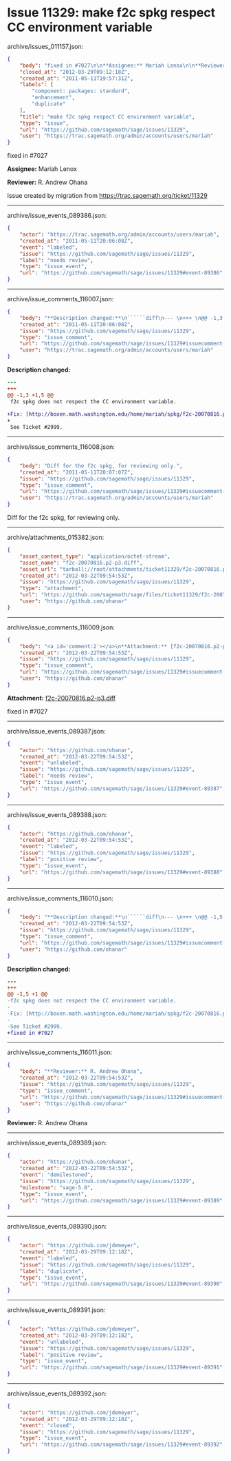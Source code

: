 # Issue 11329: make f2c spkg respect CC environment variable

archive/issues_011157.json:
```json
{
    "body": "fixed in #7027\n\n**Assignee:** Mariah Lenox\n\n**Reviewer:** R. Andrew Ohana\n\nIssue created by migration from https://trac.sagemath.org/ticket/11329\n\n",
    "closed_at": "2012-03-29T09:12:18Z",
    "created_at": "2011-05-11T19:57:31Z",
    "labels": [
        "component: packages: standard",
        "enhancement",
        "duplicate"
    ],
    "title": "make f2c spkg respect CC environment variable",
    "type": "issue",
    "url": "https://github.com/sagemath/sage/issues/11329",
    "user": "https://trac.sagemath.org/admin/accounts/users/mariah"
}
```
fixed in #7027

**Assignee:** Mariah Lenox

**Reviewer:** R. Andrew Ohana

Issue created by migration from https://trac.sagemath.org/ticket/11329





---

archive/issue_events_089386.json:
```json
{
    "actor": "https://trac.sagemath.org/admin/accounts/users/mariah",
    "created_at": "2011-05-11T20:06:08Z",
    "event": "labeled",
    "issue": "https://github.com/sagemath/sage/issues/11329",
    "label": "needs review",
    "type": "issue_event",
    "url": "https://github.com/sagemath/sage/issues/11329#event-89386"
}
```



---

archive/issue_comments_116007.json:
```json
{
    "body": "**Description changed:**\n``````diff\n--- \n+++ \n@@ -1,3 +1,5 @@\n f2c spkg does not respect the CC environment variable.\n \n+Fix: [http://boxen.math.washington.edu/home/mariah/spkg/f2c-20070816.p3.spkg](http://boxen.math.washington.edu/home/mariah/spkg/f2c-20070816.p3.spkg)\n+\n See Ticket #2999.\n``````\n",
    "created_at": "2011-05-11T20:06:08Z",
    "issue": "https://github.com/sagemath/sage/issues/11329",
    "type": "issue_comment",
    "url": "https://github.com/sagemath/sage/issues/11329#issuecomment-116007",
    "user": "https://trac.sagemath.org/admin/accounts/users/mariah"
}
```

**Description changed:**
``````diff
--- 
+++ 
@@ -1,3 +1,5 @@
 f2c spkg does not respect the CC environment variable.
 
+Fix: [http://boxen.math.washington.edu/home/mariah/spkg/f2c-20070816.p3.spkg](http://boxen.math.washington.edu/home/mariah/spkg/f2c-20070816.p3.spkg)
+
 See Ticket #2999.
``````




---

archive/issue_comments_116008.json:
```json
{
    "body": "Diff for the f2c spkg, for reviewing only.",
    "created_at": "2011-05-11T20:07:07Z",
    "issue": "https://github.com/sagemath/sage/issues/11329",
    "type": "issue_comment",
    "url": "https://github.com/sagemath/sage/issues/11329#issuecomment-116008",
    "user": "https://trac.sagemath.org/admin/accounts/users/mariah"
}
```

Diff for the f2c spkg, for reviewing only.



---

archive/attachments_015382.json:
```json
{
    "asset_content_type": "application/octet-stream",
    "asset_name": "f2c-20070816.p2-p3.diff",
    "asset_url": "tarball://root/attachments/ticket11329/f2c-20070816.p2-p3.diff",
    "created_at": "2012-03-22T09:54:53Z",
    "issue": "https://github.com/sagemath/sage/issues/11329",
    "type": "attachment",
    "url": "https://github.com/sagemath/sage/files/ticket11329/f2c-20070816.p2-p3.diff",
    "user": "https://github.com/ohanar"
}
```



---

archive/issue_comments_116009.json:
```json
{
    "body": "<a id='comment:2'></a>\n**Attachment:** [f2c-20070816.p2-p3.diff](https://github.com/sagemath/sage/files/ticket11329/f2c-20070816.p2-p3.diff)\n\nfixed in #7027",
    "created_at": "2012-03-22T09:54:53Z",
    "issue": "https://github.com/sagemath/sage/issues/11329",
    "type": "issue_comment",
    "url": "https://github.com/sagemath/sage/issues/11329#issuecomment-116009",
    "user": "https://github.com/ohanar"
}
```

<a id='comment:2'></a>
**Attachment:** [f2c-20070816.p2-p3.diff](https://github.com/sagemath/sage/files/ticket11329/f2c-20070816.p2-p3.diff)

fixed in #7027



---

archive/issue_events_089387.json:
```json
{
    "actor": "https://github.com/ohanar",
    "created_at": "2012-03-22T09:54:53Z",
    "event": "unlabeled",
    "issue": "https://github.com/sagemath/sage/issues/11329",
    "label": "needs review",
    "type": "issue_event",
    "url": "https://github.com/sagemath/sage/issues/11329#event-89387"
}
```



---

archive/issue_events_089388.json:
```json
{
    "actor": "https://github.com/ohanar",
    "created_at": "2012-03-22T09:54:53Z",
    "event": "labeled",
    "issue": "https://github.com/sagemath/sage/issues/11329",
    "label": "positive review",
    "type": "issue_event",
    "url": "https://github.com/sagemath/sage/issues/11329#event-89388"
}
```



---

archive/issue_comments_116010.json:
```json
{
    "body": "**Description changed:**\n``````diff\n--- \n+++ \n@@ -1,5 +1 @@\n-f2c spkg does not respect the CC environment variable.\n-\n-Fix: [http://boxen.math.washington.edu/home/mariah/spkg/f2c-20070816.p3.spkg](http://boxen.math.washington.edu/home/mariah/spkg/f2c-20070816.p3.spkg)\n-\n-See Ticket #2999.\n+fixed in #7027\n``````\n",
    "created_at": "2012-03-22T09:54:53Z",
    "issue": "https://github.com/sagemath/sage/issues/11329",
    "type": "issue_comment",
    "url": "https://github.com/sagemath/sage/issues/11329#issuecomment-116010",
    "user": "https://github.com/ohanar"
}
```

**Description changed:**
``````diff
--- 
+++ 
@@ -1,5 +1 @@
-f2c spkg does not respect the CC environment variable.
-
-Fix: [http://boxen.math.washington.edu/home/mariah/spkg/f2c-20070816.p3.spkg](http://boxen.math.washington.edu/home/mariah/spkg/f2c-20070816.p3.spkg)
-
-See Ticket #2999.
+fixed in #7027
``````




---

archive/issue_comments_116011.json:
```json
{
    "body": "**Reviewer:** R. Andrew Ohana",
    "created_at": "2012-03-22T09:54:53Z",
    "issue": "https://github.com/sagemath/sage/issues/11329",
    "type": "issue_comment",
    "url": "https://github.com/sagemath/sage/issues/11329#issuecomment-116011",
    "user": "https://github.com/ohanar"
}
```

**Reviewer:** R. Andrew Ohana



---

archive/issue_events_089389.json:
```json
{
    "actor": "https://github.com/ohanar",
    "created_at": "2012-03-22T09:54:53Z",
    "event": "demilestoned",
    "issue": "https://github.com/sagemath/sage/issues/11329",
    "milestone": "sage-5.0",
    "type": "issue_event",
    "url": "https://github.com/sagemath/sage/issues/11329#event-89389"
}
```



---

archive/issue_events_089390.json:
```json
{
    "actor": "https://github.com/jdemeyer",
    "created_at": "2012-03-29T09:12:18Z",
    "event": "labeled",
    "issue": "https://github.com/sagemath/sage/issues/11329",
    "label": "duplicate",
    "type": "issue_event",
    "url": "https://github.com/sagemath/sage/issues/11329#event-89390"
}
```



---

archive/issue_events_089391.json:
```json
{
    "actor": "https://github.com/jdemeyer",
    "created_at": "2012-03-29T09:12:18Z",
    "event": "unlabeled",
    "issue": "https://github.com/sagemath/sage/issues/11329",
    "label": "positive review",
    "type": "issue_event",
    "url": "https://github.com/sagemath/sage/issues/11329#event-89391"
}
```



---

archive/issue_events_089392.json:
```json
{
    "actor": "https://github.com/jdemeyer",
    "created_at": "2012-03-29T09:12:18Z",
    "event": "closed",
    "issue": "https://github.com/sagemath/sage/issues/11329",
    "type": "issue_event",
    "url": "https://github.com/sagemath/sage/issues/11329#event-89392"
}
```
